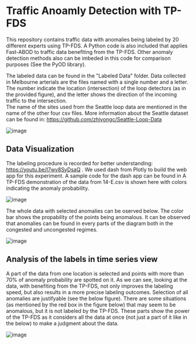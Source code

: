 # Traffic Anoamly Detection with TP-FDS
This repository contains traffic data with anomalies being labeled by 20 different experts using TP-FDS. 
A Python code is also included that applies Fast-ABOD to traffic data benefiting from the TP-FDS. Other anomaly detection methods also can be imbeded in this code for comparison purposes (See the PyOD library).

The labeled data can be found in the "Labeled Data" folder. Data collected in Melbourne arterials are the files named with a single number and a letter. The number indicate the location (intersection) of the loop detectors (as in the provided figure), and the letter shows the direction of the incoming traffic to the intersection.   
The name of the sites used from the Seattle loop data are mentioned in the name of the other four csv files. 
More information about the Seattle dataset can be found in: https://github.com/zhiyongc/Seattle-Loop-Data 

![image](https://user-images.githubusercontent.com/112522995/211434468-132e50da-4ff4-4a58-805d-857a1decca57.png)


## Data Visualization

The labeling procedure is recorded for better understanding: https://youtu.be/I7wv8SyDsaQ . We used dash from Plotly to build the web app for this experiment. A sample code for the dash app can be found in 
A TP-FDS demonstration of the data from 14-E.csv is shown here with colors indicating the anomaly probability.

![image](https://user-images.githubusercontent.com/112522995/207738766-6141bff3-89c7-4d29-bc87-699cfd137e17.png)

The whole data with selected anomalies can be oserved below. The color bar shows the propability of the points being anomalous.
It can be observed that anomalies can be found in every parts of the diagram both in the congested and uncongested regimes. 

![image](https://user-images.githubusercontent.com/112522995/211430268-522e30db-fb38-4569-86b9-1e54a31ec1d2.png)

## Analysis of the labels in time series view

A part of the data from one location is selected and points with more than 70% of anomaly probability are spotted on it.
As we can see, looking at the data, with benefiting from the TP-FDS, not only improves the labeling speed, but also results in a more precise labeling outcomes. Selection of all anomalies are justifyable (see the below figure). There are some situations (as mentioned by the red box in the figure below) that may seem to be anomalous, but it is not labeled by the TP-FDS. These parts show the power of the TP-FDS as it considers all the data at once (not just a part of it like in the below) to make a judgment about the data.   

![image](https://user-images.githubusercontent.com/112522995/211432048-dbd49049-33ec-4db6-a45c-64557d0b2795.png)
